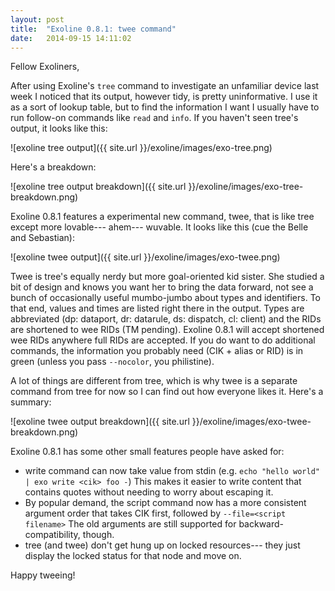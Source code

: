 ```yaml
---
layout: post
title:  "Exoline 0.8.1: twee command"
date:   2014-09-15 14:11:02
---
```


Fellow Exoliners,

After using Exoline's `tree` command to investigate an unfamiliar device last week I noticed that its output, however tidy, is pretty uninformative. I use it as a sort of lookup table, but to find the information I want I usually have to run follow-on commands like `read` and `info`. If you haven't seen tree's output, it looks like this:

![exoline tree output]({{ site.url }}/exoline/images/exo-tree.png)

Here's a breakdown:

![exoline tree output breakdown]({{ site.url }}/exoline/images/exo-tree-breakdown.png)

Exoline 0.8.1 features a experimental new command, twee, that is like tree except more lovable--- ahem--- wuvable. It looks like this (cue the Belle and Sebastian):

![exoline twee output]({{ site.url }}/exoline/images/exo-twee.png)

Twee is tree's equally nerdy but more goal-oriented kid sister. She studied a bit of design and knows you want her to bring the data forward, not see a bunch of occasionally useful mumbo-jumbo about types and identifiers. To that end, values and times are listed right there in the output. Types are abbreviated (dp: dataport, dr: datarule, ds: dispatch, cl: client) and the RIDs are shortened to wee RIDs (TM pending). Exoline 0.8.1 will accept shortened wee RIDs anywhere full RIDs are accepted. If you do want to do additional commands, the information you probably need (CIK + alias or RID) is in green (unless you pass `--nocolor`, you philistine). 

A lot of things are different from tree, which is why twee is a separate command from tree for now so I can find out how everyone likes it. Here's a summary:

![exoline twee output breakdown]({{ site.url }}/exoline/images/exo-twee-breakdown.png)


Exoline 0.8.1 has some other small features people have asked for:

* write command can now take value from stdin (e.g. `echo "hello world" | exo write <cik> foo -`) This makes it easier to write content that contains quotes without needing to worry about escaping it.
* By popular demand, the script command now has a more consistent argument order that takes CIK first, followed by `--file=<script filename>` The old arguments are still supported for backward-compatibility, though.
* tree (and twee) don't get hung up on locked resources--- they just display the locked status for that node and move on.

Happy tweeing!

